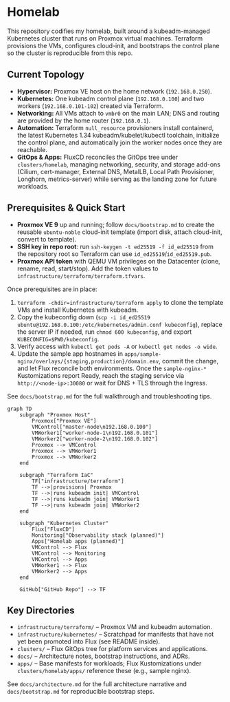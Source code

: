 # Homelab

This repository codifies my homelab, built around a kubeadm-managed Kubernetes cluster that runs on Proxmox virtual machines. Terraform provisions the VMs, configures cloud-init, and bootstraps the control plane so the cluster is reproducible from this repo.

## Current Topology

- **Hypervisor:** Proxmox VE host on the home network (`192.168.0.250`).
- **Kubernetes:** One kubeadm control plane (`192.168.0.100`) and two workers (`192.168.0.101-102`) created via Terraform.
- **Networking:** All VMs attach to `vmbr0` on the main LAN; DNS and routing are provided by the home router (`192.168.0.1`).
- **Automation:** Terraform `null_resource` provisioners install containerd, the latest Kubernetes 1.34 kubeadm/kubelet/kubectl toolchain, initialize the control plane, and automatically join the worker nodes once they are reachable.
- **GitOps & Apps:** FluxCD reconciles the GitOps tree under `clusters/homelab`, managing networking, security, and storage add-ons (Cilium, cert-manager, External DNS, MetalLB, Local Path Provisioner, Longhorn, metrics-server) while serving as the landing zone for future workloads.

## Prerequisites & Quick Start

- **Proxmox VE 9** up and running; follow `docs/bootstrap.md` to create the reusable `ubuntu-noble` cloud-init template (import disk, attach cloud-init, convert to template).
- **SSH key in repo root**: run `ssh-keygen -t ed25519 -f id_ed25519` from the repository root so Terraform can use `id_ed25519`/`id_ed25519.pub`.
- **Proxmox API token** with QEMU VM privileges on the Datacenter (clone, rename, read, start/stop). Add the token values to `infrastructure/terraform/terraform.tfvars`.

Once prerequisites are in place:

1. `terraform -chdir=infrastructure/terraform apply` to clone the template VMs and install Kubernetes with kubeadm.
2. Copy the kubeconfig down (`scp -i id_ed25519 ubuntu@192.168.0.100:/etc/kubernetes/admin.conf kubeconfig`), replace the server IP if needed, run `chmod 600 kubeconfig`, and export `KUBECONFIG=$PWD/kubeconfig`.
3. Verify access with `kubectl get pods -A` or `kubectl get nodes -o wide`.
4. Update the sample app hostnames in `apps/sample-nginx/overlays/{staging,production}/domain.env`, commit the change, and let Flux reconcile both environments. Once the `sample-nginx-*` Kustomizations report Ready, reach the staging service via `http://<node-ip>:30080` or wait for DNS + TLS through the Ingress.

See `docs/bootstrap.md` for the full walkthrough and troubleshooting tips.

```mermaid
graph TD
    subgraph "Proxmox Host"
        Proxmox["Proxmox VE"]
        VMControl["master-node\n192.168.0.100"]
        VMWorker1["worker-node-1\n192.168.0.101"]
        VMWorker2["worker-node-2\n192.168.0.102"]
        Proxmox --> VMControl
        Proxmox --> VMWorker1
        Proxmox --> VMWorker2
    end

    subgraph "Terraform IaC"
        TF["infrastructure/terraform"]
        TF -->|provisions| Proxmox
        TF -->|runs kubeadm init| VMControl
        TF -->|runs kubeadm join| VMWorker1
        TF -->|runs kubeadm join| VMWorker2
    end

    subgraph "Kubernetes Cluster"
        Flux["FluxCD"]
        Monitoring["Observability stack (planned)"]
        Apps["Homelab apps (planned)"]
        VMControl --> Flux
        VMControl --> Monitoring
        VMControl --> Apps
        VMWorker1 --> Flux
        VMWorker2 --> Apps
    end

    GitHub["GitHub Repo"] --> TF
```

## Key Directories

- `infrastructure/terraform/` – Proxmox VM and kubeadm automation.
- `infrastructure/kubernetes/` – Scratchpad for manifests that have not yet been promoted into Flux (see README inside).
- `clusters/` – Flux GitOps tree for platform services and applications.
- `docs/` – Architecture notes, bootstrap instructions, and ADRs.
- `apps/` – Base manifests for workloads; Flux Kustomizations under `clusters/homelab/apps/` reference these (e.g., sample nginx).

See `docs/architecture.md` for the full architecture narrative and `docs/bootstrap.md` for reproducible bootstrap steps.
